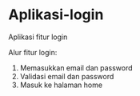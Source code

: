 # Aplikasi-login
Aplikasi fitur login

Alur fitur login:
1. Memasukkan email dan password
2. Validasi email dan password
3. Masuk ke halaman home
